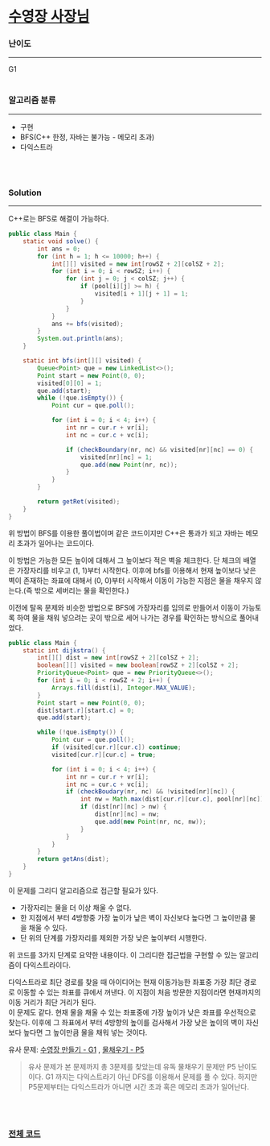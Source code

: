 # [수영장 사장님](https://www.acmicpc.net/problem/15730)

### 난이도

***
G1
<br><br>

### 알고리즘 분류

***

* 구현
* BFS(C++ 한정, 자바는 불가능 - 메모리 초과)
* 다익스트라

<br><br>

### Solution

***

C++로는 BFS로 해결이 가능하다.

```java
public class Main {
    static void solve() {
        int ans = 0;
        for (int h = 1; h <= 10000; h++) {
            int[][] visited = new int[rowSZ + 2][colSZ + 2];
            for (int i = 0; i < rowSZ; i++) {
                for (int j = 0; j < colSZ; j++) {
                    if (pool[i][j] >= h) {
                        visited[i + 1][j + 1] = 1;
                    }
                }
            }
            ans += bfs(visited);
        }
        System.out.println(ans);
    }

    static int bfs(int[][] visited) {
        Queue<Point> que = new LinkedList<>();
        Point start = new Point(0, 0);
        visited[0][0] = 1;
        que.add(start);
        while (!que.isEmpty()) {
            Point cur = que.poll();

            for (int i = 0; i < 4; i++) {
                int nr = cur.r + vr[i];
                int nc = cur.c + vc[i];

                if (checkBoundary(nr, nc) && visited[nr][nc] == 0) {
                    visited[nr][nc] = 1;
                    que.add(new Point(nr, nc));
                }
            }
        }

        return getRet(visited);
    }
}
```

위 방법이 BFS를 이용한 풀이법이며 같은 코드이지만 C++은 통과가 되고 자바는 메모리 초과가 일어나는 코드이다.

이 방법은 가능한 모든 높이에 대해서 그 높이보다 적은 벽을 체크한다. 단 체크의 배열은 가장자리를 비우고 (1, 1)부터 시작한다. 이후에 bfs를 이용해서 현재 높이보다 낮은 벽이 존재하는 좌표에 대해서 (0,
0)부터 시작해서 이동이 가능한 지점은 물을 채우지 않는다.(즉 밖으로 세버리는 물을 확인한다.)

이전에 탈옥 문제와 비슷한 방법으로 BFS에 가장자리를 임의로 만들어서 이동이 가능토록 하여 물을 채워 넣으려는 곳이 밖으로 세어 나가는 경우를 확인하는 방식으로 풀어내었다.

```java
public class Main {
    static int dijkstra() {
        int[][] dist = new int[rowSZ + 2][colSZ + 2];
        boolean[][] visited = new boolean[rowSZ + 2][colSZ + 2];
        PriorityQueue<Point> que = new PriorityQueue<>();
        for (int i = 0; i < rowSZ + 2; i++) {
            Arrays.fill(dist[i], Integer.MAX_VALUE);
        }
        Point start = new Point(0, 0);
        dist[start.r][start.c] = 0;
        que.add(start);

        while (!que.isEmpty()) {
            Point cur = que.poll();
            if (visited[cur.r][cur.c]) continue;
            visited[cur.r][cur.c] = true;

            for (int i = 0; i < 4; i++) {
                int nr = cur.r + vr[i];
                int nc = cur.c + vc[i];
                if (checkBoudary(nr, nc) && !visited[nr][nc]) {
                    int nw = Math.max(dist[cur.r][cur.c], pool[nr][nc]); // 현재 높이(벽 + 물의 높이) 보다 풀장의 높이가 더 높다면 더이상 물을 채울 수 없다. 반면 현재 높이가 풀장의 높이보다 높다면 현재 높이만큼 물을 채울 수 있다.
                    if (dist[nr][nc] > nw) {
                        dist[nr][nc] = nw;
                        que.add(new Point(nr, nc, nw));
                    }
                }
            }
        }
        return getAns(dist);
    }
}
```

이 문제를 그리디 알고리즘으로 접근할 필요가 있다.

* 가장자리는 물을 더 이상 채울 수 없다.
* 한 지점에서 부터 4방향중 가장 높이가 낲은 벽이 자신보다 높다면 그 높이만큼 물을 채울 수 있다.
* 단 위의 단계를 가장자리를 제외한 가장 낮은 높이부터 시행한다.

위 코드를 3가지 단계로 요약한 내용이다. 이 그리디한 접근법을 구현할 수 있는 알고리즘이 다익스트라이다.

다익스트라로 최단 경로를 찾을 때 아이디어는 현재 이동가능한 좌표중 가장 최단 경로로 이동할 수 있는 좌표를 큐에서 꺼낸다. 이 지점이 처음 방문한 지점이라면 현재까지의 이동 거리가 최단 거리가 된다.        
이 문제도 같다. 현재 물을 채울 수 있는 좌표중에 가장 높이가 낮은 좌표를 우선적으로 찾는다. 이후에 그 좌표에서 부터 4방향의 높이를 검사해서 가장 낮은 높이의 벽이 자신보다 높다면 그 높이만큼 물을 채워 넣는
것이다.

유사 문제: [수영장 만들기 - G1](https://www.acmicpc.net/problem/1113) , [물채우기 - P5](https://www.acmicpc.net/problem/2276)

> 유사 문제가 본 문제까지 총 3문제를 찾았는데 유독 물채우기 문제만 P5 난이도이다. G1 까지는 다익스트라기 아닌 DFS를 이용해서 문제를 풀 수 있다. 하지만 P5문제부터는 다익스트라가 아니면 시간 초과 혹은 메모리 초과가 일어난다.

<br><br>

### [전체 코드](https://github.com/Jungmin-Seo0527/CodingTest/blob/main/src/dijkstra/BOJ15730_수영장_사장님.java)
